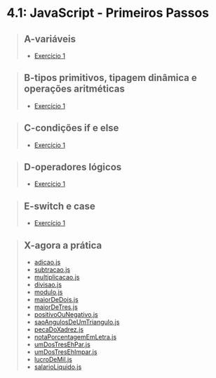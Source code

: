 # 4.1: JavaScript - Primeiros Passos

> ## A-variáveis
> 
> - [Exercício 1](A-variaveis/scripts.js)

> ## B-tipos primitivos, tipagem dinâmica e operações aritméticas
>
> - [Exercício 1](B-tipos-primitivos-tipagem-dinamica-operacoes-aritmeticas/script.js)

> ## C-condições if e else
> 
> - [Exercício 1](C-if-else/script.js)

> ## D-operadores lógicos
> 
> - [Exercício 1](D-operadores-logicos/script.js)

> ## E-switch e case
> 
> - [Exercício 1](E-switch-case/script.js)

> ## X-agora a prática 
> 
> - [adicao.js](X-agora-pratica/adicao.js)
> - [subtracao.js](X-agora-pratica/subtracao.js)
> - [multiplicacao.js](X-agora-pratica/multiplicacao.js)
> - [divisao.js](X-agora-pratica/divisao.js)
> - [modulo.js](X-agora-pratica/modulo.js)
> - [maiorDeDois.js](X-agora-pratica/maiorDeDois.js)
> - [maiorDeTres.js](X-agora-pratica/maiorDeTres.js)
> - [positivoOuNegativo.js](X-agora-pratica/positivoOuNegativo.js)
> - [saoAngulosDeUmTriangulo.js](X-agora-pratica/saoAngulosDeUmTriangulo.js)
> - [pecaDoXadrez.js](X-agora-pratica/pecaDoXadrez.js)
> - [notaPorcentagemEmLetra.js](X-agora-pratica/notaPorcentagemEmLetra.js)
> - [umDosTresEhPar.js](X-agora-pratica/umDosTresEhPar.js)
> - [umDosTresEhImpar.js](X-agora-pratica/umDosTresEhImpar.js)
> - [lucroDeMil.js](X-agora-pratica/lucroDeMil.js)
> - [salarioLiquido.js](X-agora-pratica/salarioLiquido.js)
